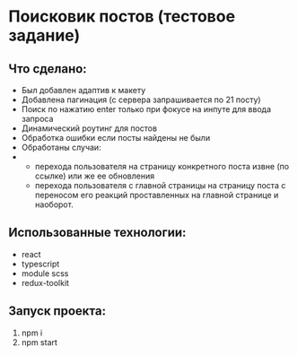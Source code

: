 # Поисковик постов (тестовое задание)

## Что сделано:
+ Был добавлен адаптив к макету
+ Добавлена пагинация (с сервера запрашивается по 21 посту)
+ Поиск по нажатию enter только при фокусе на инпуте для ввода запроса
+ Динамический роутинг для постов
+ Обработка ошибки если посты найдены не были
+ Обработаны случаи: 
+ * перехода пользователя на страницу конкретного поста извне (по ссылке) или же ее обновления 
  * перехода пользователя с главной страницы на страницу поста с переносом его реакций проставленных на главной странице и наоборот.

## Использованные технологии:
+ react
+ typescript
+ module scss
+ redux-toolkit

## Запуск проекта:
1. npm i
2. npm start
